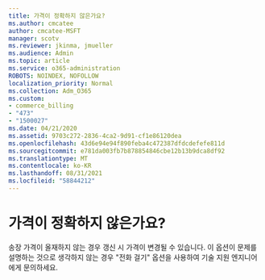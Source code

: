 ```yaml
---
title: 가격이 정확하지 않은가요?
ms.author: cmcatee
author: cmcatee-MSFT
manager: scotv
ms.reviewer: jkinma, jmueller
ms.audience: Admin
ms.topic: article
ms.service: o365-administration
ROBOTS: NOINDEX, NOFOLLOW
localization_priority: Normal
ms.collection: Adm_O365
ms.custom:
- commerce_billing
- "473"
- "1500027"
ms.date: 04/21/2020
ms.assetid: 9703c272-2836-4ca2-9d91-cf1e86120dea
ms.openlocfilehash: 43d6e94e94f890feba4c472387dfdcdefefe811d
ms.sourcegitcommit: e781da003fb7b878854846cbe12b13b9dca8df92
ms.translationtype: MT
ms.contentlocale: ko-KR
ms.lasthandoff: 08/31/2021
ms.locfileid: "58844212"
---
```

# <a name="price-doesnt-look-correct"></a>가격이 정확하지 않은가요?

송장 가격이 올재하지 않는 경우 갱신 시 가격이 변경될 수 있습니다. 이 옵션이 문제를 설명하는 것으로 생각하지 않는 경우 "전화 걸기" 옵션을 사용하여 기술 지원 엔지니어에게 문의하세요.